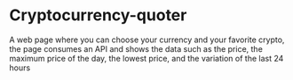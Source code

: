 # Cryptocurrency-quoter
A web page where you can choose your currency and your favorite crypto, the page consumes an API and shows the data such as the price, the maximum price of the day, the lowest price, and the variation of the last 24 hours
